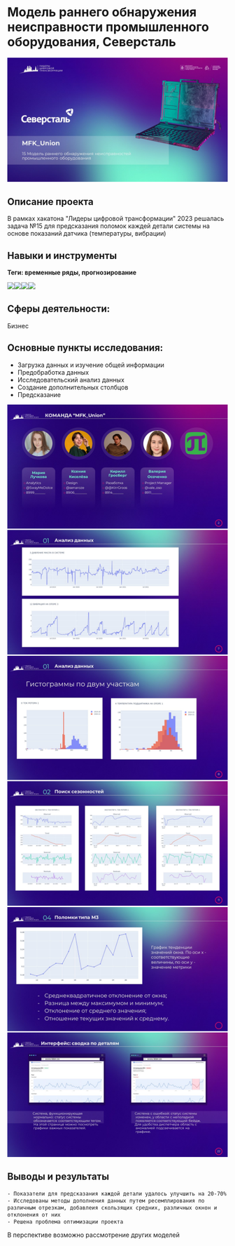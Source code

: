 # Модель раннего обнаружения неисправности промышленного оборудования, Северсталь  
![Main](pics/main.JPG?raw=true "Title")
## Описание проекта
В рамках хакатона "Лидеры цифровой трансформации" 2023 решалась задача №15 для предсказания поломок каждей детали системы на основе показаний датчика (температуры, вибрации)
## Навыки и инструменты
**Теги: временные ряды, прогнозирование**

<img src="https://img.shields.io/badge/NumPy-black?style=flat-square&logo=numpy&logoColor=orange"/><img src="https://img.shields.io/badge/PyArrow-black?style=flat-square&logo=apache&logoColor=orange"/><img src="https://img.shields.io/badge/Dask-black?style=flat-square&logo=dask&logoColor=orange"/><img src="https://img.shields.io/badge/Sklearn-black?style=flat-square&logo=scikitlearn&logoColor=orange"/>

## Сферы деятельности:
Бизнес
## Основные пункты исследования:
- Загрузка данных и изучение общей информации
- Предобработка данных
- Исследовательский анализ данных
- Создание дополнительных столбцов
- Предсказание

![Main](pics/crew.jpg?raw=true "Title")
![Main](pics/graph1.JPG?raw=true "Title")
![Main](pics/graph2.JPG?raw=true "Title")
![Main](pics/graph3.JPG?raw=true "Title")
![Main](pics/graph4.JPG?raw=true "Title")
![Main](pics/design.JPG?raw=true "Title")

## Выводы и результаты
	- Показатели для предсказания каждой детали удалось улучшить на 20-70%
	- Исследованы методы дополнения данных путем ресемплирования по различным отрезкам, добавлеия скользящих средних, различных окнон и отклонения от них
	- Решена проблема оптимизации проекта
В перспективе возможно рассмотрение других моделей

